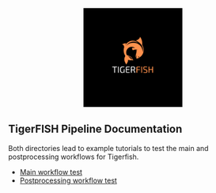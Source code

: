 <div align="center">
    <a href="#readme"><img src="../docs/source/imgs/tigerfish_logo.png" width="200"></a>
</div>

## TigerFISH Pipeline Documentation

Both directories lead to example tutorials to test the main and postprocessing workflows for Tigerfish.

* [Main workflow test](main_pipeline/expected_pipeline_output/repeat_ID_output/)
* [Postprocessing workflow test](main_pipeline/expected_pipeline_output/defined_coords_output/)
